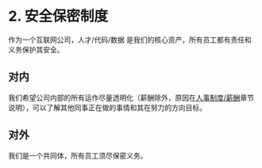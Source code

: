 # 2. 安全保密制度

作为一个互联网公司，人才/代码/数据 是我们的核心资产，所有员工都有责任和义务保护其安全。

## 对内

我们希望公司内部的所有运作尽量透明化（薪酬除外，原因在[人事制度/薪酬](https://github.com/FIRHQ/RaR/tree/9c4869cea59f0d9aaa08275cf1cc289c6084b633/3.-ren-shi-zhi-du/xin-chou.html)章节说明），可以了解其他同事正在做的事情和其在努力的方向目标。

## 对外

我们是一个共同体，所有员工须尽保密义务。

